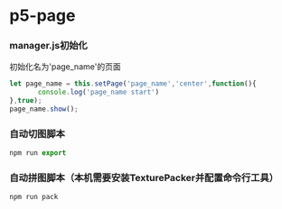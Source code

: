 # p5-page


### manager.js初始化
初始化名为'page_name'的页面
```javascript
let page_name = this.setPage('page_name','center',function(){
       console.log('page_name start')
},true);
page_name.show();
```


### 自动切图脚本
```javascript
npm run export
```

### 自动拼图脚本（本机需要安装TexturePacker并配置命令行工具）
```javascript
npm run pack
```


